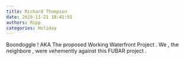 ```yaml
---
title: Richard Thompson
date: 2020-11-21 18:41:51
authors: Ripp
categories: Holiday
---
```


 Boondoggle !
AKA The proposed Working Waterfront Project .
We , the neighbore , were vehemently against this FUBAR project .
